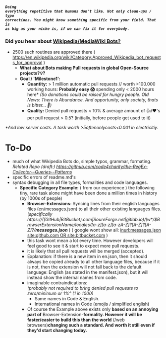 ##### <code>Doing everything repetitive that humans don't like. Not only clean-ups / typo corrections. You might know something specific from your field. That is as big as your niche is, if we can fix it for everybody.</code>

### Did you hear about [Wikipedia/MediaWiki Bots?](https://en.wikipedia.org/wiki/Wikipedia:Bots) 
 - 2500 such routines are approved there ( https://en.wikipedia.org/wiki/Category:Approved_Wikipedia_bot_requests_for_approval )
      - **What about Bots making Pull requests in global Open-Source projects?💡?**
      - **Goal / 'Milestone1':**  
          - **Quantity:**  > 1 million automatic pull requests // worth >100.000 working hours: **Probably easy 😱** spending only < 2000 hours here* _(So donations could be raised for hungry people. Old News: There is Abundance. And opportunity, only society, thats is bitter... 🤔)_
          - **Quality:** Denied pull requests < 10% & average amount of 👍/❤'s per pull request > 0.5? (initially, before people get used to it)    
          
_*And low server costs. A task worth >$5 often only costs <$0.001 in electricitiy._ 

# To-Do
- much of what Wikipedia Bots do, simple typos, grammar, formating. <br> _Related Repo (draft:)  https://github.com/code4charity/the-RegEx-Collector--Queries--Patterns_
- specific errors of readme.md's 
- syntax debugging in all file types, formalities and code languages. 
  - **Specific Category Example:** ( from our experience ) the following tiny, rare task alone might have been done a million times in history (by 1000s of people)
    - **Browser-Extensions**: Syncing lines from their english languages files (en/messages.json) to all their other existing languages files. (_specifically  https://((GitHub|BitBucket).com|SoureForge.net|gitlab.io)/\w*/$BrowserExtensionName/_locales/[a-z][a-z][a-zA-Z_]?[A-Z]?[A-Z]?/**messages.json**_ )   ( google wont show all: [inurl:messages.json  site:github.com OR site:bitbucket.com](https://www.google.com/search?q=inurl%3Amessages.json++site%3Agithub.com+OR+site%3Abitbucket.com) )
    - this task wont mean a lot every time. However developers will feel good to see it & start to expect more pull requests.
    - it is likely that all pull requests will be merged (accepted).
    - Explanation: if there is a new item in en.json, then it should always be copied already to all other language files, because if it is not, then the extension will not fall back to the default language: English (as stated in the manifest.json), but it will instead show the internal names from code.
    - imaginable contraindications: <br>_(probably not required to bring denied pull requests to zero/minimum or 1%° (1 in 1000)_ 
       - Same names in Code & English.
       - International names in Code (emojis / simplified english)
    - Of course the Example above exists only **based on an annoying part of** Browser-Extension-**formality.  However it will be faster/easier to build this than the world** (/web browsers)**changing such a standard. And worth it still even if they'd start changing today.**


